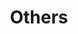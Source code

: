 ---
layout: page
title: Others
nav: true
nav_order: 8
dropdown: true
children:
  - title: Workshops
    permalink: /workshop/
  - title: divider
  - title: Posts
    permalink: /blog/
---